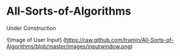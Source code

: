 # All-Sorts-of-Algorithms

Under Construction

![Image of User Input]
(https://raw.github.com/tramjn/All-Sorts-of-Algorithms/blob/master/images/inputwindow.png)
